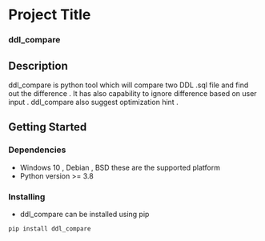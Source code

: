 # Project Title

### ddl_compare 

## Description

ddl_compare is python tool which will compare two DDL .sql file 
and find out the difference . It has also capability to ignore difference 
based on user input . ddl_compare also suggest optimization hint .  

## Getting Started

### Dependencies

* Windows 10 , Debian , BSD these are the supported platform 
* Python version >=  3.8

### Installing

* ddl_compare can be installed using pip 
```
pip install ddl_compare
```
